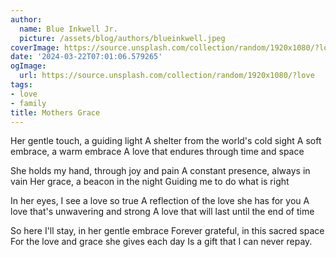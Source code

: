 ```yaml
---
author:
  name: Blue Inkwell Jr.
  picture: /assets/blog/authors/blueinkwell.jpeg
coverImage: https://source.unsplash.com/collection/random/1920x1080/?love
date: '2024-03-22T07:01:06.579265'
ogImage:
  url: https://source.unsplash.com/collection/random/1920x1080/?love
tags:
- love
- family
title: Mothers Grace
---
```


Her gentle touch, a guiding light
A shelter from the world's cold sight
A soft embrace, a warm embrace
A love that endures through time and space

She holds my hand, through joy and pain
A constant presence, always in vain
Her grace, a beacon in the night
Guiding me to do what is right

In her eyes, I see a love so true
A reflection of the love she has for you
A love that's unwavering and strong
A love that will last until the end of time

So here I'll stay, in her gentle embrace
Forever grateful, in this sacred space
For the love and grace she gives each day
Is a gift that I can never repay.